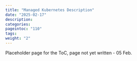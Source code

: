 ```yaml
---
title: "Managed Kubernetes Description"
date: "2025-02-17"
description:
categories:
pageintoc: "110"
tags:
weight: "2"
---
```


<a id="managed-kubernetes-description"></a>

<!--# Managed Kubernetes Description -->

Placeholder page for the ToC, page not yet written - 05 Feb.
